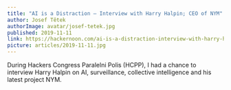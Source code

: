 ```yaml
---
title: "AI is a Distraction — Interview with Harry Halpin; CEO of NYM"
author: Josef Tětek
authorImage: avatar/josef-tetek.jpg
published: 2019-11-11
link: https://hackernoon.com/ai-is-a-distraction-interview-with-harry-halpin-ceo-of-nym-e1433x3v
picture: articles/2019-11-11.jpg
---
```


During Hackers Congress Paralelni Polis (HCPP), I had a chance to interview Harry Halpin on AI, surveillance, collective intelligence and his latest project NYM.
